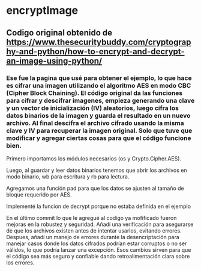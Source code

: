 # encryptImage


## Codigo original obtenido de https://www.thesecuritybuddy.com/cryptography-and-python/how-to-encrypt-and-decrypt-an-image-using-python/

### Ese fue la pagina que usé para obtener el ejemplo, lo que hace es cifrar una imagen utilizando el algoritmo AES en modo CBC (Cipher Block Chaining). El código original da las funciones para cifrar y descifrar imagenes, empieza generando una clave y un vector de inicialización (IV) aleatorios, luego cifra los datos binarios de la imagen y guarda el resultado en un nuevo archivo. Al final descifra el archivo cifrado usando la misma clave y IV para recuperar la imagen original. Solo que tuve que modificar y agregar ciertas cosas para que el código funcione bien.

Primero importamos los módulos necesarios (os y Crypto.Cipher.AES).

Luego, al guardar y leer datos binarios tenemos que abrir los archivos en modo binario, wb para escritura y rb para lectura.

Agregamos una función pad para que los datos se ajusten al tamaño de bloque requerido por AES.

Implementé la funcion de decrypt porque no estaba definida en el ejemplo

En el último commit lo que le agregué al codigo ya mofificado fueron mejoras en la robustez y seguridad. Añadí una verificación para asegurarse de que los archivos existen antes de intentar usarlos, evitando errores. Despues, añadí un manejo de errores durante la desencriptación para manejar casos donde los datos cifrados podrían estar corruptos o no ser válidos, lo que podría lanzar una excepción. Esos cambios sirven para que el código sea más seguro y confiable dando retroalimentación clara sobre los errores.
